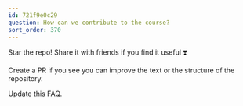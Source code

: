 ```yaml
---
id: 721f9e0c29
question: How can we contribute to the course?
sort_order: 370
---
```


Star the repo! Share it with friends if you find it useful ❣️

Create a PR if you see you can improve the text or the structure of the repository.

Update this FAQ.

